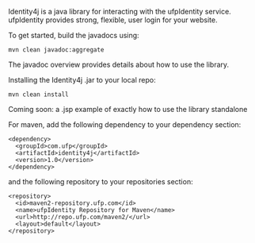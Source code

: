 Identity4j is a java library for interacting with the ufpIdentity service. ufpIdentity provides strong, flexible, user login for your website. 

To get started, build the javadocs using:

    mvn clean javadoc:aggregate

The javadoc overview provides details about how to use the library.

Installing the Identity4j .jar to your local repo:

    mvn clean install

Coming soon: a .jsp example of exactly how to use the library standalone

For maven, add the following dependency to your dependency section:

    <dependency>
      <groupId>com.ufp</groupId>
      <artifactId>identity4j</artifactId>
      <version>1.0</version>
    </dependency>

and the following repository to your repositories section:

    <repository>
      <id>maven2-repository.ufp.com</id>
      <name>ufpIdentity Repository for Maven</name>
      <url>http://repo.ufp.com/maven2/</url>
      <layout>default</layout>
    </repository>
